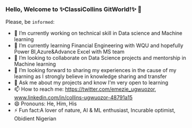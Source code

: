 ### Hello, Welcome to **✨ClassiCollins GitWorld!✨** 👋

Please, be `informed`:
- 🔭 I’m currently working on technical skill in Data science and Machine learning
- 🌱 I’m currently learning Financial Engineering with WQU and hopefully Power BI,Azure&Advance Excel with MS team 
- 👯 I’m looking to collaborate on Data Science projects and mentorship in Machine learning
- 🤔 I’m looking forward to sharing my experiences in the cause of my learning as I strongly believe in knowledge sharing and transfer
- 💬 Ask me about my projects and know I'm very open to learning
- 📫 How to reach me: https://twitter.com/emezie_ugwuozor, www.linkedin.com/in/collins-ugwuozor-48791a15
- 😄 Pronouns: He, Him, His
- ⚡ Fun fact:A lover of nature, AI & ML enthusiast, Incurable optimist, Obidient Nigerian
